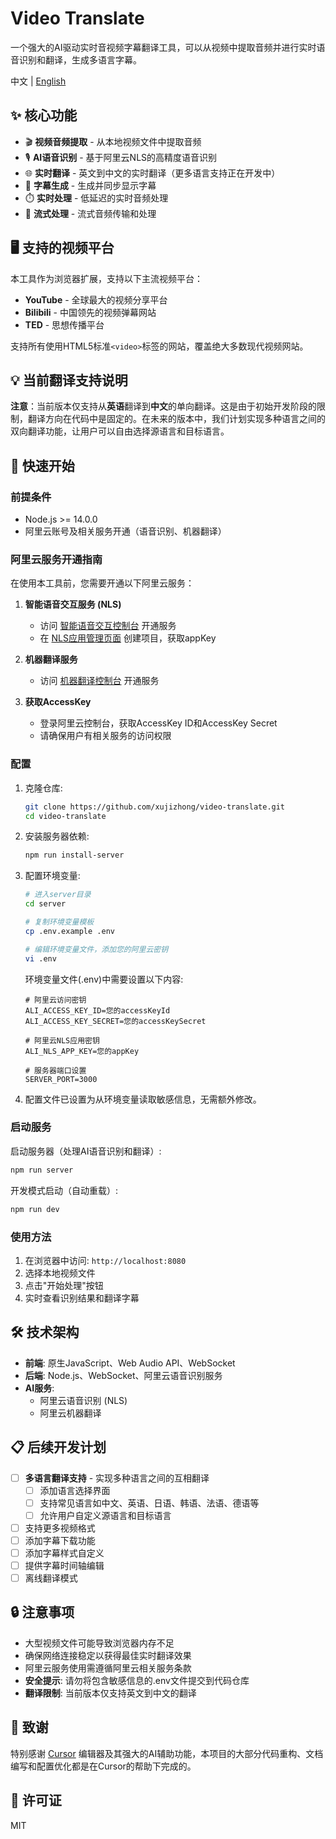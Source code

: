 # Video Translate

一个强大的AI驱动实时音视频字幕翻译工具，可以从视频中提取音频并进行实时语音识别和翻译，生成多语言字幕。

中文 | [English](README.en.md)

## ✨ 核心功能

- 🎬 **视频音频提取** - 从本地视频文件中提取音频
- 🎙️ **AI语音识别** - 基于阿里云NLS的高精度语音识别
- 🌐 **实时翻译** - 英文到中文的实时翻译（更多语言支持正在开发中）
- 📝 **字幕生成** - 生成并同步显示字幕
- ⏱️ **实时处理** - 低延迟的实时音频处理
- 🔄 **流式处理** - 流式音频传输和处理

## 🖥️ 支持的视频平台

本工具作为浏览器扩展，支持以下主流视频平台：

- **YouTube** - 全球最大的视频分享平台
- **Bilibili** - 中国领先的视频弹幕网站
- **TED** - 思想传播平台

支持所有使用HTML5标准`<video>`标签的网站，覆盖绝大多数现代视频网站。

## 💡 当前翻译支持说明

**注意**：当前版本仅支持从**英语**翻译到**中文**的单向翻译。这是由于初始开发阶段的限制，翻译方向在代码中是固定的。在未来的版本中，我们计划实现多种语言之间的双向翻译功能，让用户可以自由选择源语言和目标语言。

## 🚀 快速开始

### 前提条件

- Node.js >= 14.0.0
- 阿里云账号及相关服务开通（语音识别、机器翻译）

### 阿里云服务开通指南

在使用本工具前，您需要开通以下阿里云服务：

1. **智能语音交互服务 (NLS)**
   - 访问 [智能语音交互控制台](https://nls-portal.console.aliyun.com/overview) 开通服务
   - 在 [NLS应用管理页面](https://nls-portal.console.aliyun.com/applist) 创建项目，获取appKey

2. **机器翻译服务**
   - 访问 [机器翻译控制台](https://mt.console.aliyun.com/basic) 开通服务

3. **获取AccessKey**
   - 登录阿里云控制台，获取AccessKey ID和AccessKey Secret
   - 请确保用户有相关服务的访问权限

### 配置

1. 克隆仓库:
   ```bash
   git clone https://github.com/xujizhong/video-translate.git
   cd video-translate
   ```

2. 安装服务器依赖:
   ```bash
   npm run install-server
   ```

3. 配置环境变量:
   ```bash
   # 进入server目录
   cd server
   
   # 复制环境变量模板
   cp .env.example .env
   
   # 编辑环境变量文件，添加您的阿里云密钥
   vi .env
   ```
   
   环境变量文件(.env)中需要设置以下内容:
   ```
   # 阿里云访问密钥
   ALI_ACCESS_KEY_ID=您的accessKeyId
   ALI_ACCESS_KEY_SECRET=您的accessKeySecret
   
   # 阿里云NLS应用密钥
   ALI_NLS_APP_KEY=您的appKey
   
   # 服务器端口设置
   SERVER_PORT=3000
   ```

4. 配置文件已设置为从环境变量读取敏感信息，无需额外修改。

### 启动服务

启动服务器（处理AI语音识别和翻译）:
```bash
npm run server
```

开发模式启动（自动重载）:
```bash
npm run dev
```

### 使用方法

1. 在浏览器中访问: `http://localhost:8080`
2. 选择本地视频文件
3. 点击"开始处理"按钮
4. 实时查看识别结果和翻译字幕

## 🛠️ 技术架构

- **前端**: 原生JavaScript、Web Audio API、WebSocket
- **后端**: Node.js、WebSocket、阿里云语音识别服务
- **AI服务**: 
  - 阿里云语音识别 (NLS)
  - 阿里云机器翻译

## 📋 后续开发计划

- [ ] **多语言翻译支持** - 实现多种语言之间的互相翻译
  - [ ] 添加语言选择界面
  - [ ] 支持常见语言如中文、英语、日语、韩语、法语、德语等
  - [ ] 允许用户自定义源语言和目标语言
- [ ] 支持更多视频格式
- [ ] 添加字幕下载功能
- [ ] 添加字幕样式自定义
- [ ] 提供字幕时间轴编辑
- [ ] 离线翻译模式

## 🔒 注意事项

- 大型视频文件可能导致浏览器内存不足
- 确保网络连接稳定以获得最佳实时翻译效果
- 阿里云服务使用需遵循阿里云相关服务条款
- **安全提示**: 请勿将包含敏感信息的.env文件提交到代码仓库
- **翻译限制**: 当前版本仅支持英文到中文的翻译

## 👏 致谢

特别感谢 [Cursor](https://www.cursor.com/) 编辑器及其强大的AI辅助功能，本项目的大部分代码重构、文档编写和配置优化都是在Cursor的帮助下完成的。

## 📄 许可证

MIT 